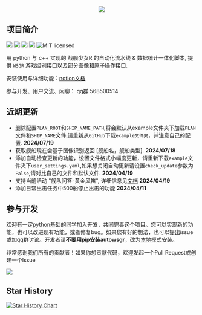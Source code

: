 <div align=center>
<img src="https://raw.githubusercontent.com/huan-yp/Auto-WSGR/main/.assets/logo.png">
</div>

## 项目简介

![](https://img.shields.io/github/repo-size/huan-yp/Auto-WSGR) ![](https://img.shields.io/pypi/v/autowsgr) ![](https://img.shields.io/pypi/dm/autowsgr) ![](https://img.shields.io/github/issues/huan-yp/Auto-WSGR) ![MIT licensed](https://img.shields.io/badge/license-MIT-brightgreen.svg)

用 python 与 c++ 实现的 战舰少女R 的自动化流水线 & 数据统计一体化脚本, 提供 `WSGR` 游戏级别接口以及部分图像和原子操作接口.

安装使用与详细功能：[notion文档](https://sincere-theater-0e6.notion.site/56a26bfe32da4931a6a1ece332173211?v=428430662def42a2a7ea6dac48238d50)

参与开发、用户交流、闲聊： qq群 568500514

## 近期更新
- 删除配置`PLAN_ROOT`和`SHIP_NAME_PATH`,将会默认从example文件夹下加载`PLAN`文件和`SHIP_NAME`文件,请重新从`GitHub`下载`example文件夹`，并注意自己的配置.  **2024/07/19**
- 获取舰船现在会基于图像识别返回 [舰船名，舰船类型].  **2024/07/18**
- 添加自动检查更新的功能，设置文件格式小幅度更新，请重新下载`example`文件夹下`user_settings.yaml`,如果想关闭自动更新请设置`check_update`参数为`False`,请对比自己的文件和默认文件.  **2024/04/19**
- 支持当前活动 "舰队问答-黄金风笛", 详细信息见[文档](/documentation/舰队问答类型活动.md)  **2024/04/19**
- 添加日常出击任务中500船停止出击的功能  **2024/04/11**


## 参与开发

欢迎有一定python基础的同学加入开发，共同完善这个项目。您可以实现新的功能，也可以改进现有功能，或者修复bug。如果您有好的想法，也可以提出issue或加qq群讨论。开发者请**不要用pip安装autowsgr**，改为[本地模式](https://www.notion.so/AutoWSGR-efeb69811b544604b944d5b5727317a4?pvs=4#dc2833ce4b8449ca8293a98f0b2b3b71)安装。


非常感谢我们所有的贡献者！如果你想贡献代码，欢迎发起一个Pull Request或创建一个Issue

<a href="https://github.com/huan-yp/Auto-WSGR/graphs/contributors">
  <img src="https://contrib.rocks/image?repo=huan-yp/Auto-WSGR" />
</a>

## Star History

[![Star History Chart](https://api.star-history.com/svg?repos=huan-yp/Auto-WSGR&type=Date)](https://star-history.com/#huan-yp/Auto-WSGR&Date)
